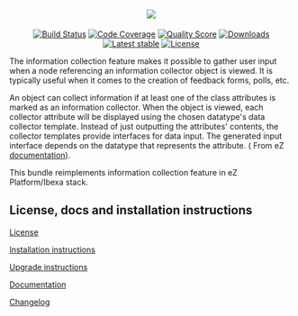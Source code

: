 <h1 align="center">
    <a href="https://www.netgenlabs.com/" target="_blank">
        <img src="https://github.com/netgen/NetgenInformationCollectionBundle/raw/1.x/bundle/Resources/public/admin/images/additional/ic-logo-color.png" />
    </a>
</h1>

<div align="center">
    
[![Build Status](https://img.shields.io/travis/netgen/NetgenInformationCollectionBundle.svg?style=flat-square)](https://travis-ci.com/netgen/NetgenInformationCollectionBundle)
[![Code Coverage](https://img.shields.io/codecov/c/github/netgen/NetgenInformationCollectionBundle.svg?style=flat-square)](https://codecov.io/gh/netgen/NetgenInformationCollectionBundle)
[![Quality Score](https://img.shields.io/scrutinizer/g/netgen/NetgenInformationCollectionBundle.svg?style=flat-square)](https://scrutinizer-ci.com/g/netgen/NetgenInformationCollectionBundle)
[![Downloads](https://img.shields.io/packagist/dt/netgen/information-collection-bundle.svg?style=flat-square)](https://packagist.org/packages/netgen/information-collection-bundle/stats)
[![Latest stable](https://img.shields.io/packagist/v/netgen/information-collection-bundle.svg?style=flat-square)](https://packagist.org/packages/netgen/information-collection-bundle)
[![License](https://img.shields.io/packagist/l/netgen/information-collection-bundle.svg?style=flat-square)](LICENSE)

</div>

The information collection feature makes it possible to gather user input when a node referencing an information collector object is viewed. 
It is typically useful when it comes to the creation of feedback forms, polls, etc.

An object can collect information if at least one of the class attributes is marked as an information collector.
When the object is viewed, each collector attribute will be displayed using the chosen datatype's data collector template. 
Instead of just outputting the attributes' contents, the collector templates provide interfaces for data input. 
The generated input interface depends on the datatype that represents the attribute. ( From eZ [documentation](https://doc.ez.no/eZ-Publish/Technical-manual/3.9/Concepts-and-basics/Content-management/Information-collection)).

This bundle reimplements information collection feature in eZ Platform/Ibexa stack.

License, docs and installation instructions
-------------------------------------------

[License](LICENSE)

[Installation instructions](https://docs.netgen.io/projects/info-collection/en/latest/#)

[Upgrade instructions](https://docs.netgen.io/projects/info-collection/en/latest/#)

[Documentation](https://docs.netgen.io/projects/info-collection/en/latest/#)

[Changelog](https://docs.netgen.io/projects/info-collection/en/latest/#)
